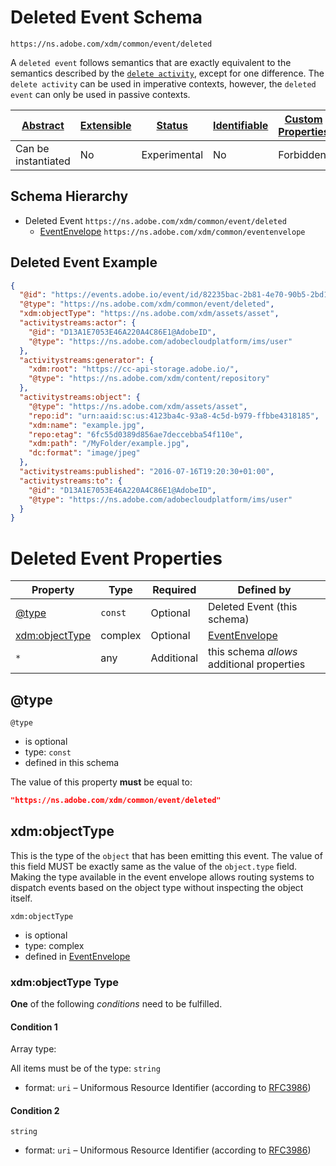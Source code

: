 
# Deleted Event Schema

```
https://ns.adobe.com/xdm/common/event/deleted
```

A `deleted event` follows semantics that are exactly equivalent to the semantics described by the [`delete activity`](https://www.w3.org/TR/activitystreams-vocabulary/#dfn-delete), except for one difference. The `delete activity` can be used in imperative contexts, however, the `deleted event` can only be used in passive contexts.

| [Abstract](../../../abstract.md) | [Extensible](../../../extensions.md) | [Status](../../../status.md) | [Identifiable](../../../id.md) | [Custom Properties](../../../extensions.md) | [Additional Properties](../../../extensions.md) | Defined In |
|----------------------------------|--------------------------------------|------------------------------|--------------------------------|---------------------------------------------|-------------------------------------------------|------------|
| Can be instantiated | No | Experimental | No | Forbidden | Permitted | [common/event/deleted.schema.json](common/event/deleted.schema.json) |
## Schema Hierarchy

* Deleted Event `https://ns.adobe.com/xdm/common/event/deleted`
  * [EventEnvelope](../eventenvelope.schema.md) `https://ns.adobe.com/xdm/common/eventenvelope`


## Deleted Event Example
```json
{
  "@id": "https://events.adobe.io/event/id/82235bac-2b81-4e70-90b5-2bd1f04b5c7b",
  "@type": "https://ns.adobe.com/xdm/common/event/deleted",
  "xdm:objectType": "https://ns.adobe.com/xdm/assets/asset",
  "activitystreams:actor": {
    "@id": "D13A1E7053E46A220A4C86E1@AdobeID",
    "@type": "https://ns.adobe.com/adobecloudplatform/ims/user"
  },
  "activitystreams:generator": {
    "xdm:root": "https://cc-api-storage.adobe.io/",
    "@type": "https://ns.adobe.com/xdm/content/repository"
  },
  "activitystreams:object": {
    "@type": "https://ns.adobe.com/xdm/assets/asset",
    "repo:id": "urn:aaid:sc:us:4123ba4c-93a8-4c5d-b979-ffbbe4318185",
    "xdm:name": "example.jpg",
    "repo:etag": "6fc55d0389d856ae7deccebba54f110e",
    "xdm:path": "/MyFolder/example.jpg",
    "dc:format": "image/jpeg"
  },
  "activitystreams:published": "2016-07-16T19:20:30+01:00",
  "activitystreams:to": {
    "@id": "D13A1E7053E46A220A4C86E1@AdobeID",
    "@type": "https://ns.adobe.com/adobecloudplatform/ims/user"
  }
}
```

# Deleted Event Properties

| Property | Type | Required | Defined by |
|----------|------|----------|------------|
| [@type](#@type) | `const` | Optional | Deleted Event (this schema) |
| [xdm:objectType](#xdmobjecttype) | complex | Optional | [EventEnvelope](../eventenvelope.schema.md#xdmobjecttype) |
| `*` | any | Additional | this schema *allows* additional properties |

## @type


`@type`
* is optional
* type: `const`
* defined in this schema

The value of this property **must** be equal to:

```json
"https://ns.adobe.com/xdm/common/event/deleted"
```





## xdm:objectType

This is the type of the `object` that has been emitting this event. The value of this field MUST be exactly same as the value of the `object.type` field. Making the type available in the event envelope allows routing systems to dispatch events based on the object type without inspecting the object itself.

`xdm:objectType`
* is optional
* type: complex
* defined in [EventEnvelope](../eventenvelope.schema.md#xdm:objectType)

### xdm:objectType Type


**One** of the following *conditions* need to be fulfilled.


#### Condition 1


Array type: 

All items must be of the type:
`string`
* format: `uri` – Uniformous Resource Identifier (according to [RFC3986](http://tools.ietf.org/html/rfc3986))





#### Condition 2


`string`
* format: `uri` – Uniformous Resource Identifier (according to [RFC3986](http://tools.ietf.org/html/rfc3986))






